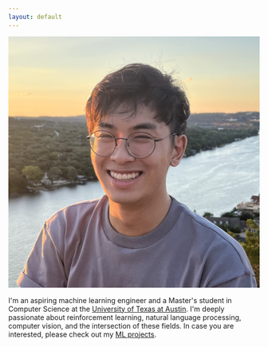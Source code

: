 ```yaml
---
layout: default
---
```

<img class="profile-picture" src="imgs/me.jpg">


I'm an aspiring machine learning engineer and a Master's student in Computer Science at the [University of Texas at Austin](https://www.cs.utexas.edu/). I'm deeply passionate about reinforcement learning, natural language processing, computer vision, and the intersection of these fields. In case you are interested, please check out my [ML projects](projects).


